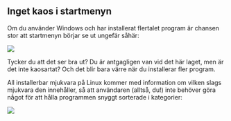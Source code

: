 <?php require("../../entete.php");?> <?php require("../../base.php");?> <?php require("../../fonctions.php");?>

<div id="corps">

<h2>Inget kaos i startmenyn</h2>

<p>Om du använder Windows och har installerat flertalet program är 
chansen stor att startmenyn börjar se ut ungefär såhär:</p>

<img src="Images/windows_7_start_menu.png">

<p>Tycker du att det ser bra ut? Du är antgagligen van vid det här 
laget, men är det inte kaosartat? Och det blir bara värre när du 
installerar fler program.</p>

<p>All installerbar mjukvara på Linux kommer med information om 
vilken slags mjukvara den innehåller, så att användaren (alltså, 
du!) inte behöver göra något för att hålla programmen snyggt sorterade 
i kategorier:</p>

<img src="Images/categories_menu.png">

</div>


